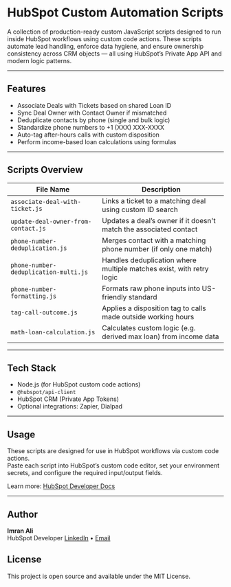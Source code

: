 # HubSpot Custom Automation Scripts

A collection of production-ready custom JavaScript scripts designed to run inside HubSpot workflows using custom code actions. These scripts automate lead handling, enforce data hygiene, and ensure ownership consistency across CRM objects — all using HubSpot’s Private App API and modern logic patterns.

---

## Features

- Associate Deals with Tickets based on shared Loan ID  
- Sync Deal Owner with Contact Owner if mismatched  
- Deduplicate contacts by phone (single and bulk logic)  
- Standardize phone numbers to +1 (XXX) XXX-XXXX  
- Auto-tag after-hours calls with custom disposition  
- Perform income-based loan calculations using formulas  

---

## Scripts Overview

| File Name                           | Description |
|------------------------------------|-------------|
| `associate-deal-with-ticket.js`    | Links a ticket to a matching deal using custom ID search |
| `update-deal-owner-from-contact.js`| Updates a deal’s owner if it doesn't match the associated contact |
| `phone-number-deduplication.js`    | Merges contact with a matching phone number (if only one match) |
| `phone-number-deduplication-multi.js`| Handles deduplication where multiple matches exist, with retry logic |
| `phone-number-formatting.js`       | Formats raw phone inputs into US-friendly standard |
| `tag-call-outcome.js`              | Applies a disposition tag to calls made outside working hours |
| `math-loan-calculation.js`         | Calculates custom logic (e.g. derived max loan) from income data |

---

## Tech Stack

- Node.js (for HubSpot custom code actions)
- `@hubspot/api-client`
- HubSpot CRM (Private App Tokens)
- Optional integrations: Zapier, Dialpad

---

## Usage

These scripts are designed for use in HubSpot workflows via custom code actions.  
Paste each script into HubSpot’s custom code editor, set your environment secrets, and configure the required input/output fields.

Learn more: [HubSpot Developer Docs](https://developers.hubspot.com/docs/api/workflows/custom-code-actions)

---

## Author

**Imran Ali**  
HubSpot Developer
[LinkedIn](https://linkedin.com/in/ia75040) • [Email](mailto:ia75040@gmail.com)

## License

This project is open source and available under the MIT License.
